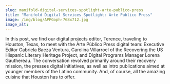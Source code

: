 ```yaml
---
slug: manifold-digital-services-spotlight-arte-publico-press
title: "Manifold Digital Services Spotlight: Arte Publico Press"
image: /img/blog/APPGoph-768x712.jpg
image_alt:
---
```


In this post, we find our digital projects editor, Terence, traveling to Houston, Texas, to meet with the Arte Público Press digital team: Executive Editor Gabriela Baeza Ventura, Carolina Villarroel of the Recovering the US Hispanic Literary Heritage Project, and Digital Programs Manager Lorena Gauthereau. The conversation revolved primarily around their recovery mission, the presses digital initiatives, as well as intro publications aimed at younger members of the Latino community. And, of course, all the amazing cuisine that Houston has to offer.

<!--truncate-->
